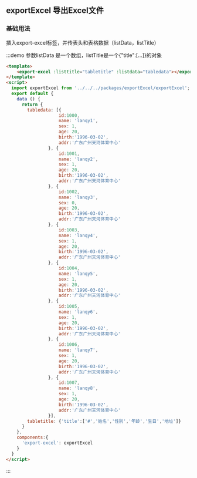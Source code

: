 <script>
  import exportExcel from '../../../packages/exportExcel/exportExcel';
  export default {
    data () {
      return {
        tabledata: [{
					id:1000,
					name: 'lanqy1',
					sex: 1,
					age: 20,
					birth:'1996-03-02',
					addr:'广东广州天河体育中心'
				}, {
					id:1001,
					name: 'lanqy2',
					sex: 1,
					age: 20,
					birth:'1996-03-02',
					addr:'广东广州天河体育中心'
				}, {
					id:1002,
					name: 'lanqy3',
					sex: 0,
					age: 20,
					birth:'1996-03-02',
					addr:'广东广州天河体育中心'
				}, {
					id:1003,
					name: 'lanqy4',
					sex: 1,
					age: 20,
					birth:'1996-03-02',
					addr:'广东广州天河体育中心'
				}, {
					id:1004,
					name: 'lanqy5',
					sex: 1,
					age: 20,
					birth:'1996-03-02',
					addr:'广东广州天河体育中心'
				}, {
					id:1005,
					name: 'lanqy6',
					sex: 1,
					age: 20,
					birth:'1996-03-02',
					addr:'广东广州天河体育中心'
				}, {
					id:1006,
					name: 'lanqy7',
					sex: 1,
					age: 20,
					birth:'1996-03-02',
					addr:'广东广州天河体育中心'
				}, {
					id:1007,
					name: 'lanqy8',
					sex: 1,
					age: 20,
					birth:'1996-03-02',
					addr:'广东广州天河体育中心'
				}],
        tabletitle: {'title':['#','姓名','性别','年龄','生日','地址']}
      }
    },
    components:{
      'export-excel': exportExcel
    }
  }
</script>


## exportExcel 导出Excel文件

### 基础用法
插入export-excel标签，并传表头和表格数据（listData，listTitle）

:::demo 参数listData 是一个数组，listTitle是一个{"title":[...]}的对象

```html
<template>
    <export-excel :listtitle="tabletitle" :listdata="tabledata"></export-excel>
</template>
<script>
  import exportExcel from '../../../packages/exportExcel/exportExcel';
  export default {
    data () {
      return {
        tabledata: [{
					id:1000,
					name: 'lanqy1',
					sex: 1,
					age: 20,
					birth:'1996-03-02',
					addr:'广东广州天河体育中心'
				}, {
					id:1001,
					name: 'lanqy2',
					sex: 1,
					age: 20,
					birth:'1996-03-02',
					addr:'广东广州天河体育中心'
				}, {
					id:1002,
					name: 'lanqy3',
					sex: 0,
					age: 20,
					birth:'1996-03-02',
					addr:'广东广州天河体育中心'
				}, {
					id:1003,
					name: 'lanqy4',
					sex: 1,
					age: 20,
					birth:'1996-03-02',
					addr:'广东广州天河体育中心'
				}, {
					id:1004,
					name: 'lanqy5',
					sex: 1,
					age: 20,
					birth:'1996-03-02',
					addr:'广东广州天河体育中心'
				}, {
					id:1005,
					name: 'lanqy6',
					sex: 1,
					age: 20,
					birth:'1996-03-02',
					addr:'广东广州天河体育中心'
				}, {
					id:1006,
					name: 'lanqy7',
					sex: 1,
					age: 20,
					birth:'1996-03-02',
					addr:'广东广州天河体育中心'
				}, {
					id:1007,
					name: 'lanqy8',
					sex: 1,
					age: 20,
					birth:'1996-03-02',
					addr:'广东广州天河体育中心'
				}],
        tabletitle: {'title':['#','姓名','性别','年龄','生日','地址']}
      }
    },
    components:{
      'export-excel': exportExcel
    }
  }
</script>

```
:::
